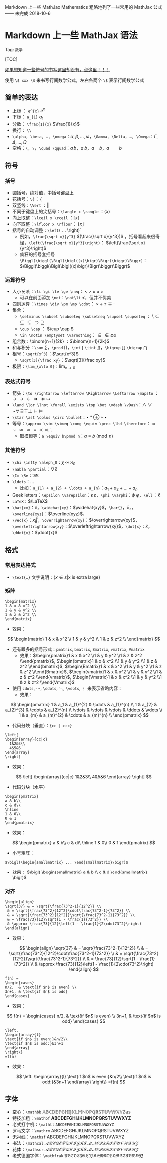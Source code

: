 Markdown 上一些 MathJax
Mathematics
粗略地列了一些常用的 MathJax 公式 —— 未完成
2018-10-6

# Markdown 上一些 MathJax 语法

Tag: `数学`

[TOC]



[如果想知道一些符号的书写这里却没有，点这里！！！](http://detexify.kirelabs.org/classify.html)

使用 `\$ xxx \$` 来书写行间数学公式，左右各两个 `\$` 表示行间数学公式

## 简单的表达

- 上标 ： `e^{x}` $e^{x}$
- 下标： `a_{1}` $a_{1}$
- 分数： `\frac{1}{x}` $\frac{1}{x}$
- 换行： `\\`
- `\alpha, \beta, …, \omega`：$\alpha, \beta, …, \omega$，`\Gamma, \Delta, …, \Omega`：$\Gamma, \Delta, …, \Omega$
- 空格：`\, \; \quad \qquad`：$a \, b$，$a \; b$，$a \quad b$，$a \qquad b$

## 符号

### 括号

- 圆括号，绝对值，中括号键盘上
- 花括号：`\{` ：$\{$
- 双竖线：`\Vert` ：$\Vert$
- 不同于键盘上的尖括号：`\langle x \rangle` ：$\langle x \rangle$ 
- 向上取整：`\lceil x \rceil` ：$\lceil x \rceil$
- 向下取整：`\lfloor x \rfloor`： $\lfloor x \rfloor$
- 括号的自动调整：`\left(` ... \right)`
  - 例如，`\frac{\sqrt x}{y^3}` $(\frac{\sqrt x}{y^3})$ ，括号看起来很奇怪，`\left(\frac{\sqrt x}{y^3}\right)`： $\left(\frac{\sqrt x}{y^3}\right)$
  - 疯狂的括号套括号 `\Biggl(\biggl(\Bigl(\bigl((x)\bigr)\Bigr)\biggr)\Biggr)`：$\Biggl(\biggl(\Bigl(\bigl((x)\bigr)\Bigr)\biggr)\Biggr)$

### 运算符号

- 大小关系：`\lt \gt \le \ge \neq`： $\lt \; \gt \; \le \; \ge \; \neq$
  - 可以在前面添加 `\not`：`\not\lt` $\not\lt$，但并不优美
- 四则运算：`\times \div \pm \mp \cdot`： $\times \; \div \; \pm \; \mp \; \cdot$
- 集合：
  - `\setminus \subset \subseteq \subsetneq \supset \supseteq` ： $\setminus \subset \subseteq \subsetneq \supset \supseteq$
  - `\cup \cap` ： $\cup \cap $
  - `\in \notin \emptyset \varnothing`：$\in \notin \emptyset \varnothing$
- 组合数：\binom{n+1}{2k} ：$\binom{n+1}{2k}$
- 和与积分：`\sum` $\sum$，`\prod` $\prod$，`\int` $\int$ `\iint` $\iint$，`\bigcup` $\bigcup$ `\bigcap` $\bigcap$
- 根号：`\sqrt{x^3}`：$\sqrt{x^3}$
  - `\sqrt[3]{\frac xy}`：$\sqrt[3]{\frac xy}$
- 极限：`\lim_{x\to 0}`：$\lim_{x\to 0}$

### 表达式符号

- 箭头：`\to \rightarrow \leftarrow \Rightarrow \Leftarrow \mapsto` ： $\to \rightarrow \leftarrow \Rightarrow \Leftarrow \mapsto$
- `\land \lor \lnot \forall \exists \top \bot \vdash \vDash`：$\land \lor \lnot \forall \exists \top \bot \vdash \vDash$
- `\star \ast \oplus \circ \bullet`：$\star \ast \oplus \circ \bullet$
- 等号：`\approx \sim \simeq \cong \equiv \prec \lhd \therefore`：$\approx \sim \simeq \cong \equiv \prec \lhd \therefore$
  - 取模恒等：`a \equiv b\pmod n`：$a \equiv b\pmod n$

### 其他符号

- `\chi \infty \aleph_0`：$\chi \; \infty \; \aleph_0​$
- `\nabla \partial`：$\nabla \partial$
- `\Im \Re`：$\Im \Re$
- `\ldots`：$\ldots$
  - 比如：`a_{1} + a_{2} + \ldots + a_{n}`：$a_{1} + a_{2} + \ldots + a_{n}$
- Geek letters：`\epsilon \varepsilon`：$\epsilon \; \varepsilon$，`\phi \varphi`：$\phi \; \varphi$，`\ell` ：$\ell$
- `LaTeX`：$\LaTeX$
- `\hat{xx}`：$\hat{x}$，`\widehat{xy}`：$\widehat{xy}$，`\bar{}`，$\bar{x}$，，`\overline{xyz}`：$\overline{xyz}$，
- `\vec{x}`：$\vec{x}$，`\overrightarrow{xy}`：$\overrightarrow{xy}$，`\overleftrightarrow{xy}`：$\overleftrightarrow{xy}$，`\dot{x}`：$\dot{x}$，`\ddot{x}`：$\ddot{x}$

## 格式

### 常用表达格式

- `\text{…}` 文字说明：$\{x \in s | \text{x is extra large}\}$

### 矩阵

```
\begin{matrix}
1 & x & x^2 \\
1 & y & y^2 \\
1 & z & z^2 \\
\end{matrix}
```

- 效果：

$$
\begin{matrix}
    1 & x & x^2 \\
    1 & y & y^2 \\
    1 & z & z^2 \\
\end{matrix}
$$

- 还有跟多的括号形式：`pmatrix`, `bmatrix`, `Bmatrix`, `vmatrix`, `Vmatrix`
  - 效果：$\begin{pmatrix}1 & x & x^2 \\1 & y & y^2 \\1 & z & z^2 \\\end{pmatrix}$, $\begin{bmatrix}1 & x & x^2 \\1 & y & y^2 \\1 & z & z^2 \\\end{bmatrix}$, $\begin{Bmatrix}1 & x & x^2 \\1 & y & y^2 \\1 & z & z^2 \\\end{Bmatrix}$, $\begin{vmatrix}1 & x & x^2 \\1 & y & y^2 \\1 & z & z^2 \\\end{vmatrix}$, $\begin{Vmatrix}1 & x & x^2 \\1 & y & y^2 \\1 & z & z^2 \\\end{Vmatrix}$
- 使用 `cdots`, $\cdots$, `\ddots`, $\ddots$, `\vdots`, $\vdots$ 来表示省略内容：
  - 效果：

$$
\begin{pmatrix}
    1 & a_1 & a_{1}^{2} & \cdots & a_{1}^{n} \\
    1 & a_{2} & a_{2}^{3} & \cdots & a_{2}^{n} \\
    \vdots & \vdots & \vdots & \ddots & \vdots \\
    1 & a_{m} & a_{m}^{2} & \cdots & a_{m}^{n} \\
\end{pmatrix}
$$

- 代码分块（垂直）：`{cc | ccc}`

```
\left[
\begin{array}{cc|c}
  1&2&3\\
  4&5&6
\end{array}
\right]
```

- 效果：

$$
\left[
\begin{array}{cc|c}
  1&2&3\\
  4&5&6
\end{array}
\right]
$$



- 代码分块（水平）

```
\begin{pmatrix}
a & b\\
c & d\\
\hline
1 & 0\\
0 & 1
\end{pmatrix}
```

- 效果：

$$
\begin{pmatrix}
    a & b\\
    c & d\\
  \hline
    1 & 0\\
    0 & 1
  \end{pmatrix}
$$



- 小号矩阵：

```
$\bigl(\begin{smallmatrix} ... \end{smallmatrix}\bigr)$
```

- 效果： $\bigl( \begin{smallmatrix} a & b \\ c & d \end{smallmatrix} \bigr)$

### 对齐

```
\begin{align}
\sqrt{37} & = \sqrt{\frac{73^2-1}{12^2}} \\
 & = \sqrt{\frac{73^2}{12^2}\cdot\frac{73^2-1}{73^2}} \\ 
 & = \sqrt{\frac{73^2}{12^2}}\sqrt{\frac{73^2-1}{73^2}} \\
 & = \frac{73}{12}\sqrt{1 - \frac{1}{73^2}} \\ 
 & \approx \frac{73}{12}\left(1 - \frac{1}{2\cdot73^2}\right)
\end{align}
```



- 效果：

$$
\begin{align}
\sqrt{37} & = \sqrt{\frac{73^2-1}{12^2}} \\
 & = \sqrt{\frac{73^2}{12^2}\cdot\frac{73^2-1}{73^2}} \\ 
 & = \sqrt{\frac{73^2}{12^2}}\sqrt{\frac{73^2-1}{73^2}} \\
 & = \frac{73}{12}\sqrt{1 - \frac{1}{73^2}} \\ 
 & \approx \frac{73}{12}\left(1 - \frac{1}{2\cdot73^2}\right)
\end{align}
$$





```
f(n) =
\begin{cases}
n/2,  & \text{if $n$ is even} \\
3n+1, & \text{if $n$ is odd}
\end{cases}
```

 

- 效果：

$$
f(n) =
\begin{cases}
n/2,  & \text{if $n$ is even} \\
3n+1, & \text{if $n$ is odd}
\end{cases}
$$

```
\left.
\begin{array}{l}
\text{if $n$ is even:}&n/2\\
\text{if $n$ is odd:}&3n+1
\end{array}
\right\}
=f(n)
```



- 效果：

$$
\left.
\begin{array}{l}
\text{if $n$ is even:}&n/2\\
\text{if $n$ is odd:}&3n+1
\end{array}
\right\}
=f(n)
$$









## 字体

- 空心：`\mathbb` $\mathbb{ABCDEFGHIJKLMNOPQRSTUVWXYZas}$
- 特技加粗：`\mathbf` $\mathbf{ABCDEFGHIJKLMNOPQRSTUVWXYZ}$
- 老式打字机：`\mathtt` $\mathtt{ABCDEFGHIJKLMNOPQRSTUVWXYZ}$
- 罗马文字：`\mathrm` $\mathrm{ABCDEFGHIJKLMNOPQRSTUVWXYZ}$
- 无衬线：`\mathsf` $\mathsf{ABCDEFGHIJKLMNOPQRSTUVWXYZ}$
- 书法：`\mathcal` $\mathcal{ABCDEFGHIJKLMNOPQRSTUVWXYZ}$
- 花体：`\mathscr` $\mathscr{ABCDEFGHIJKLMNOPQRSTUVWXYZ}$
- 老式德国字体：`\mathfrak` $\mathfrak{ABCDEFGHIJKLMNOPQRSTUVWXYZ}$
